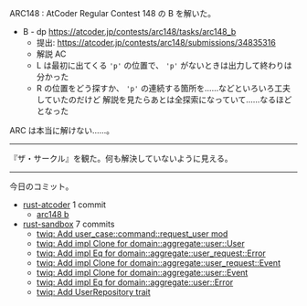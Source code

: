 ARC148 : AtCoder Regular Contest 148 の B を解いた。

- B - dp
  <https://atcoder.jp/contests/arc148/tasks/arc148_b>
  - 提出: <https://atcoder.jp/contests/arc148/submissions/34835316>
  - 解説 AC
  - L は最初に出てくる `'p'` の位置で、 `'p'` がないときは出力して終わりは分かった
  - R の位置をどう探すか、 `'p'` の連続する箇所を……などといろいろ工夫していたのだけど
    解説を見たらあとは全探索になっていて……なるほどとなった

ARC は本当に解けない……。

---

『ザ・サークル』を観た。何も解決していないように見える。

---

今日のコミット。

- [rust-atcoder](https://github.com/bouzuya/rust-atcoder) 1 commit
  - [arc148 b](https://github.com/bouzuya/rust-atcoder/commit/99af57b5afec67007988f3e95cddcd00f58a3f15)
- [rust-sandbox](https://github.com/bouzuya/rust-sandbox) 7 commits
  - [twiq: Add user_case::command::request_user mod](https://github.com/bouzuya/rust-sandbox/commit/fd07b358fb1ccd5797253780cb7a2c979b5247bb)
  - [twiq: Add impl Clone for domain::aggregate::user::User](https://github.com/bouzuya/rust-sandbox/commit/7e5c6de76f6b7337d27c3d8f6f17dc7725ed78e1)
  - [twiq: Add impl Eq for domain::aggregate::user_request::Error](https://github.com/bouzuya/rust-sandbox/commit/38c2a3c18a51f17aeb56f8c325df9c5da4af7dc1)
  - [twiq: Add impl Clone for domain::aggregate::user_request::Event](https://github.com/bouzuya/rust-sandbox/commit/892378a675786fdb6b60f4dffefa04ac30eaed7d)
  - [twiq: Add impl Clone for domain::aggregate::user::Event](https://github.com/bouzuya/rust-sandbox/commit/5f0fac3423c61c5483cf986725970df953e6694b)
  - [twiq: Add impl Eq for domain::aggregate::user::Error](https://github.com/bouzuya/rust-sandbox/commit/5adb5f4c8d3c63cff73827caff1953f5456bd0e5)
  - [twiq: Add UserRepository trait](https://github.com/bouzuya/rust-sandbox/commit/1256d7e71085da7245a262fc07f92d712623cfaf)
